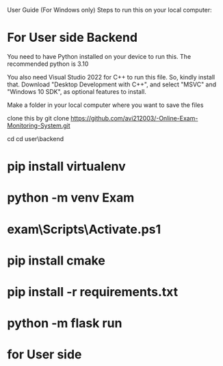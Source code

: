 User Guide (For Windows only)
Steps to run this on your local computer:

# For User side Backend 
You need to have Python installed on your device to run this. The recommended python is 3.10

You also need Visual Studio 2022 for C++ to run this file. So, kindly install that. Download "Desktop Development with C++", and select "MSVC" and "Windows 10 SDK", as optional features to install.

Make a folder in your local computer where you want to save the files

clone this by 
git clone https://github.com/avi212003/-Online-Exam-Monitoring-System.git

cd <path to the cloned repo>
cd user\backend

# pip install virtualenv
# python -m venv Exam 
# exam\Scripts\Activate.ps1

# pip install cmake
# pip install -r requirements.txt

# python -m flask run

# for User side 

